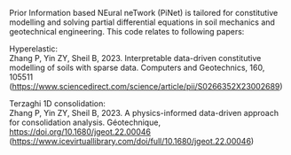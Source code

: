 Prior Information based NEural neTwork (PiNet) is tailored for constitutive modelling and solving partial differential equations in soil mechanics and geotechnical engineering.
This code relates to following papers:

Hyperelastic:  
Zhang P, Yin ZY, Sheil B, 2023. Interpretable data-driven constitutive modelling of soils with sparse data. Computers and Geotechnics, 160, 105511 (https://www.sciencedirect.com/science/article/pii/S0266352X23002689)

Terzaghi 1D consolidation:  
Zhang P, Yin ZY, Sheil B, 2023. A physics-informed data-driven approach for consolidation analysis. Géotechnique, https://doi.org/10.1680/jgeot.22.00046 (https://www.icevirtuallibrary.com/doi/full/10.1680/jgeot.22.00046)
